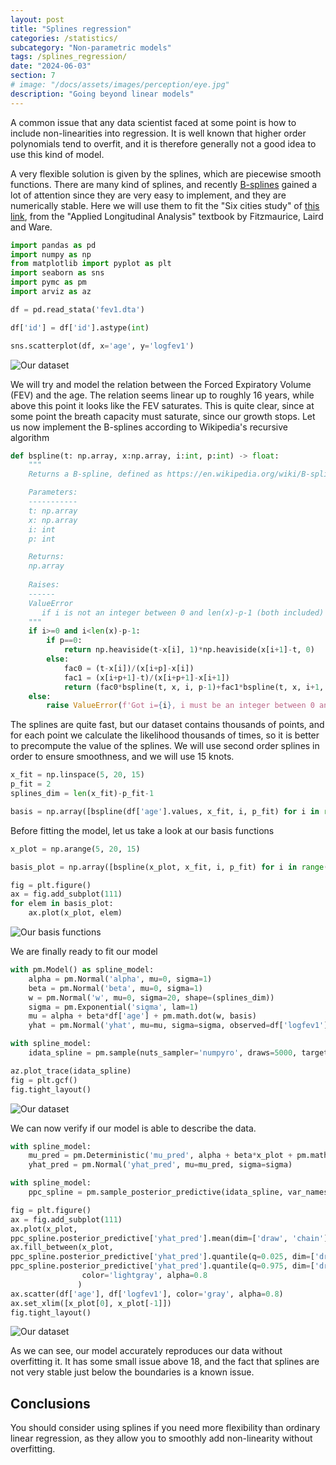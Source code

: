 ```yaml
---
layout: post
title: "Splines regression"
categories: /statistics/
subcategory: "Non-parametric models"
tags: /splines_regression/
date: "2024-06-03"
section: 7
# image: "/docs/assets/images/perception/eye.jpg"
description: "Going beyond linear models"
---
```


A common issue that any data scientist faced at some point
is how to include non-linearities into regression.
It is well known that higher order polynomials tend to overfit,
and it is therefore generally not a good idea to use this kind of
model.

A very flexible solution is given by the splines, which are
piecewise smooth functions.
There are many kind of splines, and recently 
[B-splines](https://en.wikipedia.org/wiki/B-spline) gained
a lot of attention since they are very easy to implement, and they
are numerically stable.
Here we will use them to fit the "Six cities study"
of [this link](https://content.sph.harvard.edu/fitzmaur/ala2e/),
from the "Applied Longitudinal Analysis" textbook by Fitzmaurice, Laird
and Ware.

```python
import pandas as pd
import numpy as np
from matplotlib import pyplot as plt
import seaborn as sns
import pymc as pm
import arviz as az

df = pd.read_stata('fev1.dta')

df['id'] = df['id'].astype(int)

sns.scatterplot(df, x='age', y='logfev1')
```
![Our dataset](/docs/assets/images/statistics/splines/data.webp)

We will try and model the relation between the Forced Expiratory Volume
(FEV) and the age.
The relation seems linear up to roughly 16 years, while above this point
it looks like the FEV saturates.
This is quite clear, since at some point the breath capacity must
saturate, since our growth stops.
Let us now implement the B-splines according to Wikipedia's recursive algorithm

```python
def bspline(t: np.array, x:np.array, i:int, p:int) -> float:
    """
    Returns a B-spline, defined as https://en.wikipedia.org/wiki/B-spline.

    Parameters:
    -----------
    t: np.array
    x: np.array
    i: int
    p: int

    Returns:
    np.array
    
    Raises:
    ------
    ValueError
       if i is not an integer between 0 and len(x)-p-1 (both included)
    """
    if i>=0 and i<len(x)-p-1:
        if p==0:
            return np.heaviside(t-x[i], 1)*np.heaviside(x[i+1]-t, 0)
        else:
            fac0 = (t-x[i])/(x[i+p]-x[i])
            fac1 = (x[i+p+1]-t)/(x[i+p+1]-x[i+1])
            return (fac0*bspline(t, x, i, p-1)+fac1*bspline(t, x, i+1, p-1))
    else:
        raise ValueError(f'Got i={i}, i must be an integer between 0 and len(x)-p-1={len(x)-p-1}')
```

The splines are quite fast, but our dataset contains thousands of points,
and for each point we calculate the likelihood thousands of times,
so it is better to precompute the value of the splines.
We will use second order splines in order to ensure smoothness,
and we will use 15 knots.


```python
x_fit = np.linspace(5, 20, 15)
p_fit = 2
splines_dim = len(x_fit)-p_fit-1

basis = np.array([bspline(df['age'].values, x_fit, i, p_fit) for i in range(splines_dim)])
```

Before fitting the model, let us take a look at our basis functions

```python
x_plot = np.arange(5, 20, 15)

basis_plot = np.array([bspline(x_plot, x_fit, i, p_fit) for i in range(splines_dim)])

fig = plt.figure()
ax = fig.add_subplot(111)
for elem in basis_plot:
    ax.plot(x_plot, elem)
```

![Our basis functions](/docs/assets/images/statistics/splines/basis.webp)

We are finally ready to fit our model

```python
with pm.Model() as spline_model:
    alpha = pm.Normal('alpha', mu=0, sigma=1)
    beta = pm.Normal('beta', mu=0, sigma=1)
    w = pm.Normal('w', mu=0, sigma=20, shape=(splines_dim))
    sigma = pm.Exponential('sigma', lam=1)
    mu = alpha + beta*df['age'] + pm.math.dot(w, basis)
    yhat = pm.Normal('yhat', mu=mu, sigma=sigma, observed=df['logfev1'])

with spline_model:
    idata_spline = pm.sample(nuts_sampler='numpyro', draws=5000, target_accept=0.9)

az.plot_trace(idata_spline)
fig = plt.gcf()
fig.tight_layout()
```

![Our dataset](/docs/assets/images/statistics/splines/trace.webp)

We can now verify if our model is able to describe the data.


```python
with spline_model:
    mu_pred = pm.Deterministic('mu_pred', alpha + beta*x_plot + pm.math.dot(w, basis_plot))
    yhat_pred = pm.Normal('yhat_pred', mu=mu_pred, sigma=sigma)

with spline_model:
    ppc_spline = pm.sample_posterior_predictive(idata_spline, var_names=['yhat_pred', 'mu_pred'])

fig = plt.figure()
ax = fig.add_subplot(111)
ax.plot(x_plot,
ppc_spline.posterior_predictive['yhat_pred'].mean(dim=['draw', 'chain']))
ax.fill_between(x_plot,
ppc_spline.posterior_predictive['yhat_pred'].quantile(q=0.025, dim=['draw', 'chain']),
ppc_spline.posterior_predictive['yhat_pred'].quantile(q=0.975, dim=['draw', 'chain']),
                color='lightgray', alpha=0.8
               )
ax.scatter(df['age'], df['logfev1'], color='gray', alpha=0.8)
ax.set_xlim([x_plot[0], x_plot[-1]])
fig.tight_layout()
```

![Our dataset](/docs/assets/images/statistics/splines/ppc.webp)

As we can see, our model accurately reproduces our data without
overfitting it. It has some small issue above 18, and the fact
that splines are not very stable just below the boundaries
is a known issue.

## Conclusions

You should consider using splines if you need more flexibility than
ordinary linear regression, as they allow you to smoothly add non-linearity
without overfitting.